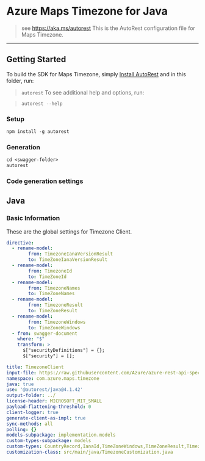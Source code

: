 # Azure Maps Timezone for Java

> see https://aka.ms/autorest
This is the AutoRest configuration file for Maps Timezone.
---
## Getting Started

To build the SDK for Maps Timezone, simply [Install AutoRest](https://aka.ms/autorest) and in this folder, run:

> `autorest`
To see additional help and options, run:

> `autorest --help`
### Setup
```ps
npm install -g autorest
```

### Generation

```ps
cd <swagger-folder>
autorest
```

### Code generation settings

## Java

### Basic Information

These are the global settings for Timezone Client.

``` yaml
directive:
  - rename-model:
        from: TimezoneIanaVersionResult
        to: TimeZoneIanaVersionResult  
  - rename-model:
        from: TimezoneId
        to: TimeZoneId
  - rename-model:
        from: TimezoneNames
        to: TimeZoneNames
  - rename-model:
        from: TimezoneResult
        to: TimeZoneResult
  - rename-model:
        from: TimezoneWindows
        to: TimeZoneWindows
  - from: swagger-document
    where: "$"
    transform: >
      $["securityDefinitions"] = {};
      $["security"] = [];

title: TimezoneClient
input-file: https://raw.githubusercontent.com/Azure/azure-rest-api-specs/main/specification/maps/data-plane/Timezone/preview/1.0/timezone.json
namespace: com.azure.maps.timezone
java: true
use: '@autorest/java@4.1.42'
output-folder: ../
license-header: MICROSOFT_MIT_SMALL
payload-flattening-threshold: 0
client-logger: true
generate-client-as-impl: true
sync-methods: all
polling: {}
models-subpackage: implementation.models
custom-types-subpackage: models
custom-types: CountryRecord,IanaId,TimeZoneWindows,TimeZoneResult,TimezoneOptions,TimeZoneNames,TimeZoneId,TimeZoneIanaVersionResult,ReferenceTime,TimeTransition
customization-class: src/main/java/TimezoneCustomization.java
```
